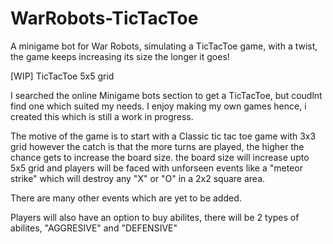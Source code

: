 # WarRobots-TicTacToe
A minigame bot for War Robots, simulating a TicTacToe game, with a twist, the game keeps increasing its size the longer it goes!

[WIP] TicTacToe 5x5 grid

I searched the online Minigame bots section to get a TicTacToe, but coudlnt find one which suited my needs. I enjoy making my own games hence, i created this which is still a work in progress.

The motive of the game is to start with a Classic tic tac toe game with 3x3 grid however the catch is that the more turns are played, the higher the chance gets to increase the board size.
the board size will increase upto 5x5 grid and players will be faced with unforseen events like a "meteor strike" which will destroy any "X" or "O" in a 2x2 square area.

There are many other events which are yet to be added. 

Players will also have an option to buy abilites, there will be 2 types of abilites, "AGGRESIVE" and "DEFENSIVE" 
